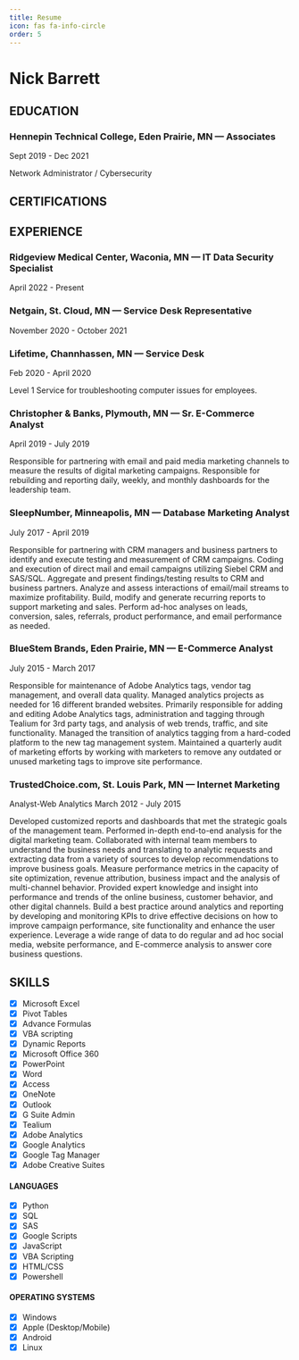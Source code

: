 ```yaml
---
title: Resume
icon: fas fa-info-circle
order: 5
---
```


# Nick Barrett

## EDUCATION
### Hennepin Technical College, Eden Prairie, MN — Associates
Sept 2019 - Dec 2021

Network Administrator / Cybersecurity

<!-- ### Brown College, Mendota Heights, MN — Bachelor of Science
Jan 2004 - Dec 2007

Interactive Media and Design -->

<!-- ### Century College, White Bear Lake, MN — Associates
2002 - 2004

Graphic Design and Web Development -->

<!-- ### Cretin-Derham Hall, St. Paul, MN — High School Diploma
1998 - 2002 -->

## CERTIFICATIONS

## EXPERIENCE
### Ridgeview Medical Center, Waconia, MN — IT Data Security Specialist
April 2022 - Present

### Netgain, St. Cloud, MN — Service Desk Representative
November 2020 - October 2021


### Lifetime, Channhassen, MN — Service Desk
Feb 2020 - April 2020

Level 1 Service for troubleshooting computer issues for employees.

### Christopher & Banks, Plymouth, MN — Sr. E-Commerce Analyst
April 2019 - July 2019

Responsible for partnering with email and paid media marketing channels to measure the results of digital marketing campaigns. Responsible for rebuilding and reporting daily, weekly, and monthly dashboards for the leadership team.

### SleepNumber, Minneapolis, MN — Database Marketing Analyst
July 2017 - April 2019

Responsible for partnering with CRM managers and business partners to identify and execute testing and measurement of CRM campaigns. Coding and execution of direct mail and email campaigns utilizing Siebel CRM and SAS/SQL. Aggregate and present findings/testing results to CRM and business partners. Analyze and assess interactions of email/mail streams to maximize profitability. Build, modify and generate recurring reports to support marketing and sales. Perform ad-hoc analyses on leads, conversion, sales, referrals, product performance, and email performance as needed.

### BlueStem Brands, Eden Prairie, MN — E-Commerce Analyst
July 2015 - March 2017

Responsible for maintenance of Adobe Analytics tags, vendor tag management, and overall data quality. Managed analytics projects as needed for 16 different branded websites. Primarily responsible for adding and editing Adobe Analytics tags, administration and tagging through Tealium for 3rd party tags, and analysis of web trends, traffic, and site functionality. Managed the transition of analytics tagging from a hard-coded platform to the new tag management system. Maintained a quarterly audit of marketing efforts by working with marketers to remove any outdated or unused marketing tags to improve site performance.

### TrustedChoice.com, St. Louis Park, MN — Internet Marketing
Analyst-Web Analytics
March 2012 - July 2015

Developed customized reports and dashboards that met the strategic goals of the management team. Performed in-depth end-to-end analysis for the digital marketing team. Collaborated with internal team members to understand the business needs and translating to analytic requests and extracting data from a variety of sources to develop recommendations to improve business goals. Measure performance metrics in the capacity of site optimization, revenue attribution, business impact and the analysis of multi-channel behavior. Provided expert knowledge and insight into performance and trends of the online business, customer behavior, and other digital channels. Build a best practice around analytics and reporting by developing and monitoring KPIs to drive effective decisions on how to improve campaign performance, site functionality and enhance the user experience. Leverage a wide range of data to do regular and ad hoc social media, website performance, and E-commerce analysis to answer core business questions.

<!-- ### Digital River, Minnetonka, MN — Affiliate Program Analyst
July 2011 - February 2012

Developed and maintained daily,weekly, and monthly sales reporting for online clients. Supported the affiliate program management team to grow affiliate generated revenue. Work with clients and teams to develop and deploy affiliate marketing strategies and plans. Identify areas of improvement through data analysis and performance metrics to provide clients with direction to increase revenue. Work with designers to create and monitor the performance of banners, and other creative elements. Monitor, analyze and report on performance and growth of assigned affiliate sales program. -->

## SKILLS
 - [x] Microsoft Excel
 - [x] Pivot Tables
 - [x] Advance Formulas
 - [x] VBA scripting
 - [x] Dynamic Reports
 - [x] Microsoft Office 360
 - [x] PowerPoint
 - [x] Word
 - [x] Access
 - [x] OneNote
 - [x] Outlook
 - [x] G Suite Admin
 - [x] Tealium
 - [x] Adobe Analytics
 - [x] Google Analytics
 - [x] Google Tag Manager
 - [x] Adobe Creative Suites
#### LANGUAGES
 - [x] Python
 - [x] SQL
 - [x] SAS
 - [x] Google Scripts
 - [x] JavaScript
 - [x] VBA Scripting
 - [x] HTML/CSS
 - [x] Powershell
#### OPERATING SYSTEMS
 - [x] Windows
 - [x] Apple (Desktop/Mobile)
 - [x] Android
 - [x] Linux
